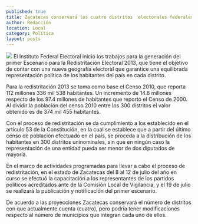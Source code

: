 ```yaml
---
published: true
title: Zacatecas conservará los cuatro distritos  electorales federales que tiene actualmente
author: Redacción
location: Local
category: Política
layout: posts
---
```


![](http://i.imgur.com/EwRsJplm.jpg)
El Instituto Federal Electoral inició los trabajos para la generación del primer Escenario para la Redistritación Electoral 2013, que tiene el objetivo de contar con una nueva geografía electoral que garantice una equilibrada representación política de los habitantes del país en cada distrito. 

Para la redistritación 2013 se toma como base el Censo 2010, que reporta 112 millones 336 mil 538 habitantes. Un incremento de 14.8 millones respecto de los 97.4 millones de habitantes que reportó el Censo de 2000. 
Al dividir la población del censo 2010 entre los 300 distritos el valor obtenido es de 374 mil 455 habitantes.

Con el proceso de redistritación se da cumplimiento a los establecido en el artículo 53 de la Constitución, en la cual se establece que a partir del último censo de población efectuado en el país,  se proceda a la distribución de los habitantes en 300 distritos uninominales, sin que en ningún caso la representación de una entidad pueda ser menor de dos diputados de mayoría.

En el marco de actividades programadas para llevar a cabo el proceso de redistritación, en el estado de Zacatecas del 8 al 12 de julio del año en curso se efectuó la capacitación a los representantes de los partidos políticos acreditados ante de la Comisión Local de Vigilancia, y el 19 de julio se realizará la publicación y notificación del primer escenario.

De acuerdo a las proyecciones Zacatecas conservará el número de distritos con que actualmente cuenta (cuatro), pero podría tener modificaciones respecto al número de municipios que integran cada uno de ellos.
